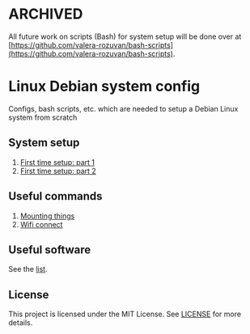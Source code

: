 # ARCHIVED

All future work on scripts (Bash) for system setup will be done over at [https://github.com/valera-rozuvan/bash-scripts](https://github.com/valera-rozuvan/bash-scripts).

# Linux Debian system config

Configs, bash scripts, etc. which are needed to setup a Debian Linux system from scratch

## System setup

1. [First time setup: part 1](first-time-setup-part-1.md)
2. [First time setup: part 2](first-time-setup-part-2.md)

## Useful commands

1. [Mounting things](useful_commands/mount.md)
2. [Wifi connect](useful_commands/wifi.md)

## Useful software

See the [list](useful_soft.md).

## License

This project is licensed under the MIT License. See [LICENSE](LICENSE) for more details.
